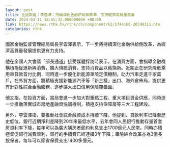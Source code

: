 ```yaml
---
layout: post
title: 全國兩會｜李雲澤：持續深化金融供給側改革　支持經濟高質量發展
date: 2024-03-11 18:55:32.000000000 +08:00
link: https://news.rthk.hk/rthk/ch/component/k2/1744165-20240311.htm
categories: rthk
---
```


國家金融監督管理總局局長李雲澤表示，下一步將持續深化金融供給側改革，為經濟高質量發展提供更有力支持。

他在全國人大會議「部長通道」接受媒體採訪時表示，在消費方面，會指導金融機構積極促進新興消費，擴大傳統消費，支持消費品以舊換新。近期正在研究降低乘用車貸款首付比例，同時進一步優化新能源車險定價機制，助力汽車走進千家萬戶。在外貿方面，將積極支援新能源汽車等「新三樣」出口、海外倉佈局，提供更有針對性綜合金融服務，逐步擴大出口信用保險覆蓋面。

他又指，在投資方面，當局會進一步加大對重點工程、重大項目資金供應，同時進一步推動落實城市房地產融資協調機制，積極支持保障房等三大工程建設。

另外，李雲澤指，要推動社會綜合融資成本持續下降。他提到，貸款利率已降至歷史低位，銀行近期淨利差降到20年來最低水平，去年會同人民銀行推動存量首套房貸利率下降，每年可以為廣大購房者節約利息支出1700億元人民幣。同時亦積極督促銀行減費讓利，銀行的手續費已經連續3年下降；車險綜合改革亦為3億多投保者，每年可以節省保費支出1400多億元。
